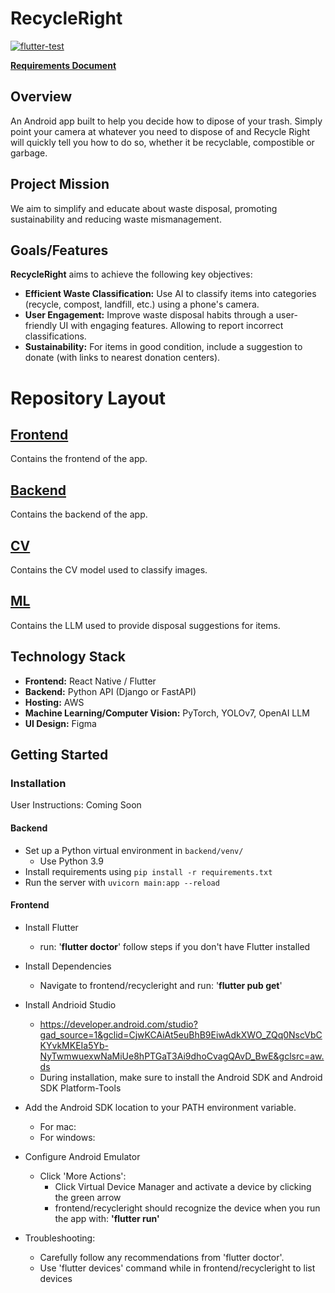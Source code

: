 # RecycleRight

[![flutter-test](https://github.com/RecycleRightCSE403/RecycleRight/actions/workflows/flutter_test.yaml/badge.svg)](https://github.com/RecycleRightCSE403/RecycleRight/actions/workflows/flutter_test.yaml)

**[Requirements Document](https://docs.google.com/document/d/1-tRQytuJMfVyZsZzoSbtWy3YtfJzyljXGPqbyxGmIrc/edit?usp=sharing)**

## Overview

An Android app built to help you decide how to dipose of your trash. Simply
point your camera at whatever you need to dispose of and Recycle Right will 
quickly tell you how to do so, whether it be recyclable, compostible or garbage.

## Project Mission

We aim to simplify and educate about waste disposal, promoting sustainability and reducing waste mismanagement.

## Goals/Features

**RecycleRight** aims to achieve the following key objectives:

- **Efficient Waste Classification:** Use AI to classify items into categories (recycle, compost, landfill, etc.) using a phone's camera.
- **User Engagement:** Improve waste disposal habits through a user-friendly UI with engaging features. Allowing to report incorrect classifications.
- **Sustainability:** For items in good condition, include a suggestion to donate (with links to nearest donation centers).
  
# Repository Layout

## [Frontend](https://github.com/RecycleRightCSE403/RecycleRight/tree/main/frontend)

Contains the frontend of the app.

## [Backend](https://github.com/RecycleRightCSE403/RecycleRight/tree/main/backend)

Contains the backend of the app.

## [CV](https://github.com/RecycleRightCSE403/RecycleRight/tree/main/cv)

Contains the CV model used to classify images.

## [ML](https://github.com/RecycleRightCSE403/RecycleRight/tree/main/ml)

Contains the LLM used to provide disposal suggestions for items.

## Technology Stack

- **Frontend:** React Native / Flutter
- **Backend:** Python API (Django or FastAPI)
- **Hosting:** AWS
- **Machine Learning/Computer Vision:** PyTorch, YOLOv7, OpenAI LLM
- **UI Design:** Figma

## Getting Started

### Installation

User Instructions: Coming Soon

#### Backend

* Set up a Python virtual environment in `backend/venv/`
  * Use Python 3.9
* Install requirements using `pip install -r requirements.txt`
* Run the server with `uvicorn main:app --reload`

#### Frontend

* Install Flutter
  * run: '**flutter doctor**' follow steps if you don't have Flutter installed
* Install Dependencies
  *  Navigate to frontend/recycleright and run: '**flutter pub get**'
* Install Andrioid Studio
  * https://developer.android.com/studio?gad_source=1&gclid=CjwKCAiAt5euBhB9EiwAdkXWO_ZQq0NscVbCKYvkMKEIa5Yb-NyTwmwuexwNaMiUe8hPTGaT3Ai9dhoCvagQAvD_BwE&gclsrc=aw.ds
  * During installation, make sure to install the Android SDK and Android SDK Platform-Tools
* Add the Android SDK location to your PATH environment variable.
  * For mac:
  * For windows:
* Configure Android Emulator
  * Click 'More Actions':
    * Click Virtual Device Manager and activate a device by clicking the green arrow
    * frontend/recycleright should recognize the device when you run the app with: **'flutter run'**

* Troubleshooting:
  * Carefully follow any recommendations from 'flutter doctor'.
  * Use 'flutter devices' command while in frontend/recycleright to list devices

